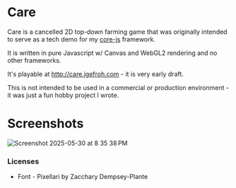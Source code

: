 # Care


Care is a cancelled 2D top-down farming game that was originally intended to serve as a tech demo for my  [core-js](https://github.com/jgefroh/core-js) framework.

It is written in pure Javascript w/ Canvas and WebGL2 rendering and no other frameworks.

It's playable at http://care.jgefroh.com - it is very early draft.

This is not intended to be used in a commercial or production environment - it was just a fun hobby project I wrote.

# Screenshots

![Screenshot 2025-05-30 at 8 35 38 PM](https://github.com/user-attachments/assets/f63a8994-e615-44d1-ab2b-0a256a964869)



### Licenses

* Font - Pixellari by Zacchary Dempsey-Plante 
